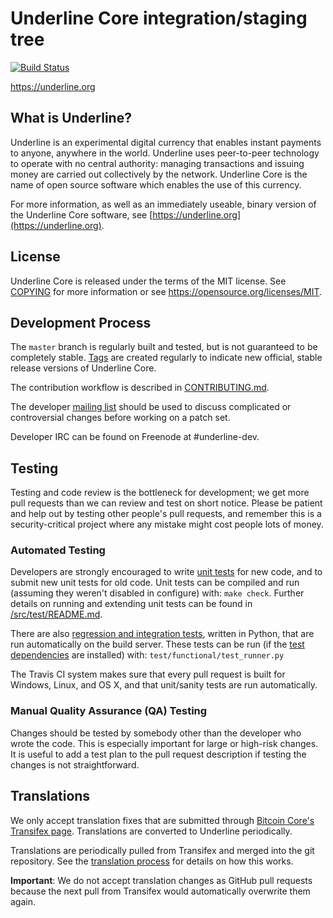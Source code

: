 Underline Core integration/staging tree
=====================================

[![Build Status](https://travis-ci.org/underline-project/underline.svg?branch=master)](https://travis-ci.org/underline-project/underline)

https://underline.org

What is Underline?
----------------

Underline is an experimental digital currency that enables instant payments to
anyone, anywhere in the world. Underline uses peer-to-peer technology to operate
with no central authority: managing transactions and issuing money are carried
out collectively by the network. Underline Core is the name of open source
software which enables the use of this currency.

For more information, as well as an immediately useable, binary version of
the Underline Core software, see [https://underline.org](https://underline.org).

License
-------

Underline Core is released under the terms of the MIT license. See [COPYING](COPYING) for more
information or see https://opensource.org/licenses/MIT.

Development Process
-------------------

The `master` branch is regularly built and tested, but is not guaranteed to be
completely stable. [Tags](https://github.com/underline-project/underline/tags) are created
regularly to indicate new official, stable release versions of Underline Core.

The contribution workflow is described in [CONTRIBUTING.md](CONTRIBUTING.md).

The developer [mailing list](https://groups.google.com/forum/#!forum/underline-dev)
should be used to discuss complicated or controversial changes before working
on a patch set.

Developer IRC can be found on Freenode at #underline-dev.

Testing
-------

Testing and code review is the bottleneck for development; we get more pull
requests than we can review and test on short notice. Please be patient and help out by testing
other people's pull requests, and remember this is a security-critical project where any mistake might cost people
lots of money.

### Automated Testing

Developers are strongly encouraged to write [unit tests](src/test/README.md) for new code, and to
submit new unit tests for old code. Unit tests can be compiled and run
(assuming they weren't disabled in configure) with: `make check`. Further details on running
and extending unit tests can be found in [/src/test/README.md](/src/test/README.md).

There are also [regression and integration tests](/test), written
in Python, that are run automatically on the build server.
These tests can be run (if the [test dependencies](/test) are installed) with: `test/functional/test_runner.py`

The Travis CI system makes sure that every pull request is built for Windows, Linux, and OS X, and that unit/sanity tests are run automatically.

### Manual Quality Assurance (QA) Testing

Changes should be tested by somebody other than the developer who wrote the
code. This is especially important for large or high-risk changes. It is useful
to add a test plan to the pull request description if testing the changes is
not straightforward.

Translations
------------

We only accept translation fixes that are submitted through [Bitcoin Core's Transifex page](https://www.transifex.com/projects/p/bitcoin/).
Translations are converted to Underline periodically.

Translations are periodically pulled from Transifex and merged into the git repository. See the
[translation process](doc/translation_process.md) for details on how this works.

**Important**: We do not accept translation changes as GitHub pull requests because the next
pull from Transifex would automatically overwrite them again.
